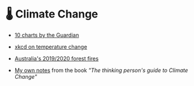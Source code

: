 # 🌡️ Climate Change

- [10 charts by the Guardian](https://www.theguardian.com/environment/2019/sep/20/the-climate-crisis-explained-in-10-charts)
  
- [xkcd on temperature change](http://xkcd.com/1732)

- [Australia's 2019/2020 forest fires](https://arstechnica.com/science/2020/01/whats-causing-australias-devastating-fire-weather/)
  
- [My own notes](../../books/reviews/thinking-climate-change.md) from the book *"The thinking person's guide to Climate Change"*

